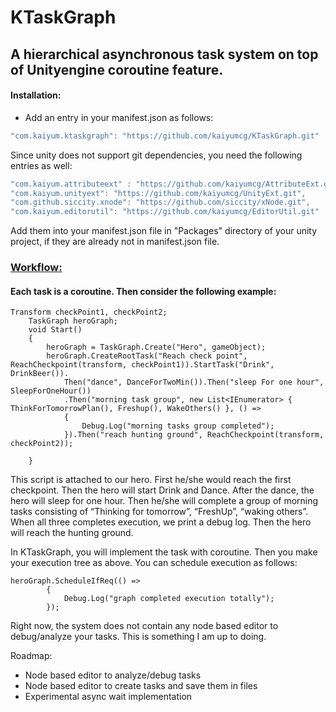 # **KTaskGraph**


## **A hierarchical asynchronous task system on top of Unityengine coroutine feature.**


#### Installation:
* Add an entry in your manifest.json as follows:
```C#
"com.kaiyum.ktaskgraph": "https://github.com/kaiyumcg/KTaskGraph.git"
```

Since unity does not support git dependencies, you need the following entries as well:
```C#
"com.kaiyum.attributeext" : "https://github.com/kaiyumcg/AttributeExt.git",
"com.kaiyum.unityext": "https://github.com/kaiyumcg/UnityExt.git",
"com.github.siccity.xnode": "https://github.com/siccity/xNode.git",
"com.kaiyum.editorutil": "https://github.com/kaiyumcg/EditorUtil.git"
```
Add them into your manifest.json file in "Packages\" directory of your unity project, if they are already not in manifest.json file.

### **<span style="text-decoration:underline;">Workflow:</span>**


#### Each task is a coroutine. Then consider the following example:


```
Transform checkPoint1, checkPoint2;
    TaskGraph heroGraph;
    void Start()
    {
        heroGraph = TaskGraph.Create("Hero", gameObject);
        heroGraph.CreateRootTask("Reach check point", ReachCheckpoint(transform, checkPoint1)).StartTask("Drink", DrinkBeer()).
            Then("dance", DanceForTwoMin()).Then("sleep For one hour", SleepForOneHour())
            .Then("morning task group", new List<IEnumerator> { ThinkForTomorrowPlan(), Freshup(), WakeOthers() }, () =>
            {
                Debug.Log("morning tasks group completed");
            }).Then("reach hunting ground", ReachCheckpoint(transform, checkPoint2));
            
    }
```


This script is attached to our hero. First he/she would reach the first checkpoint. Then the hero will start Drink and Dance. After the dance, the hero will sleep for one hour. Then he/she will complete a group of morning tasks consisting of “Thinking for tomorrow”, “FreshUp”, “waking others”. When all three completes execution, we print a debug log. Then the hero will reach the hunting ground. 

In KTaskGraph, you will implement the task with coroutine. Then you make your execution tree as above. You can schedule execution as follows:


```
heroGraph.ScheduleIfReq(() =>
        {
            Debug.Log("graph completed execution totally");
        });
```


Right now, the system does not contain any node based editor to debug/analyze your tasks. This is something I am up to doing. 

Roadmap:



* Node based editor to analyze/debug tasks
* Node based editor to create tasks and save them in files
* Experimental async wait implementation
